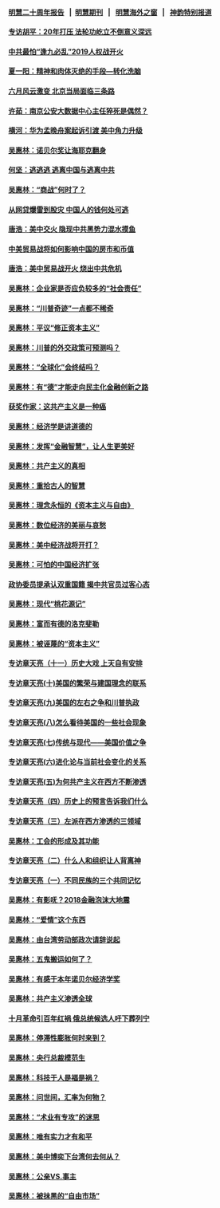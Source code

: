 #### [明慧二十周年报告](https://github.com/gfw-breaker/mh-reports/blob/master/README.md?t=07231441) &nbsp;&nbsp;|&nbsp;&nbsp;[明慧期刊](https://github.com/gfw-breaker/mh-qikan) &nbsp;&nbsp;|&nbsp;&nbsp; [明慧海外之窗](https://github.com/gfw-breaker/mh-news/blob/master/README.md?t=07231441) &nbsp;&nbsp;|&nbsp;&nbsp; [神韵特别报道](https://github.com/gfw-breaker/mh-news/blob/master/shenyun.md?t=07231441) 

#### [专访胡平：20年打压 法轮功屹立不倒意义深远](../pages/nsc423/n11398800.md?t=07231441) 

#### [中共最怕“逢九必乱”2019人权战开火](../pages/nsc423/n11385248.md?t=07231441) 

#### [夏一阳：精神和肉体灭绝的手段—转化洗脑](../pages/nsc423/n11368250.md?t=07231441) 

#### [六月风云激变 北京当局面临三条路](../pages/nsc423/n11313668.md?t=07231441) 

#### [许茹：南京公安大数据中心主任猝死是偶然？](../pages/nsc423/n11064744.md?t=07231441) 

#### [横河：华为孟晚舟案起诉引渡 美中角力升级](../pages/nsc423/n11027230.md?t=07231441) 

#### [吴惠林：诺贝尔奖让海耶克翻身](../pages/nsc423/n10890049.md?t=07231441) 

#### [何坚：逃逃逃 逃离中国与逃离中共](../pages/nsc423/n10592891.md?t=07231441) 

#### [吴惠林：“商战”何时了？](../pages/nsc423/n10573558.md?t=07231441) 

#### [从网贷爆雷到股灾 中国人的钱何处可逃](../pages/nsc423/n10572800.md?t=07231441) 

#### [唐浩：美中交火 隐现中共黑势力混水摸鱼](../pages/nsc423/n10544040.md?t=07231441) 

#### [中美贸易战将如何影响中国的房市和币值](../pages/nsc423/n10543697.md?t=07231441) 

#### [唐浩：美中贸易战开火 烧出中共危机](../pages/nsc423/n10540126.md?t=07231441) 

#### [吴惠林：企业家是否应负较多的“社会责任”](../pages/nsc423/n10535022.md?t=07231441) 

#### [吴惠林：“川普奇迹”一点都不稀奇](../pages/nsc423/n10512808.md?t=07231441) 

#### [吴惠林：平议“修正资本主义”](../pages/nsc423/n10495724.md?t=07231441) 

#### [吴惠林：川普的外交政策可预测吗？](../pages/nsc423/n10462387.md?t=07231441) 

#### [吴惠林：“全球化”会终结吗？](../pages/nsc423/n10452838.md?t=07231441) 

#### [吴惠林：有“德”才能走向民主化金融创新之路](../pages/nsc423/n10432292.md?t=07231441) 

#### [获奖作家：这共产主义是一种癌](../pages/nsc423/n10431541.md?t=07231441) 

#### [吴惠林：经济学是讲道德的](../pages/nsc423/n10398014.md?t=07231441) 

#### [吴惠林：发挥“金融智慧”，让人生更美好](../pages/nsc423/n10375019.md?t=07231441) 

#### [吴惠林：共产主义的真相](../pages/nsc423/n10351394.md?t=07231441) 

#### [吴惠林：重拾古人的智慧](../pages/nsc423/n10337691.md?t=07231441) 

#### [吴惠林：理念永恒的《资本主义与自由》](../pages/nsc423/n10316274.md?t=07231441) 

#### [吴惠林：数位经济的美丽与哀愁](../pages/nsc423/n10292946.md?t=07231441) 

#### [吴惠林：美中经济战将开打？](../pages/nsc423/n10258825.md?t=07231441) 

#### [吴惠林：可怕的中国经济扩张](../pages/nsc423/n10219147.md?t=07231441) 

#### [政协委员提承认双重国籍 揭中共官员过客心态](../pages/nsc423/n10208809.md?t=07231441) 

#### [吴惠林：现代“桃花源记”](../pages/nsc423/n10185234.md?t=07231441) 

#### [吴惠林：富而有德的洛克斐勒](../pages/nsc423/n10142264.md?t=07231441) 

#### [吴惠林：被诬蔑的“资本主义”](../pages/nsc423/n10124816.md?t=07231441) 

#### [专访章天亮（十一）历史大戏 上天自有安排](../pages/nsc423/n10094905.md?t=07231441) 

#### [专访章天亮(十)美国的繁荣与建国理念的联系](../pages/nsc423/n10094899.md?t=07231441) 

#### [专访章天亮(九)美国的左右之争和川普执政](../pages/nsc423/n10094889.md?t=07231441) 

#### [专访章天亮(八)怎么看待美国的一些社会现象](../pages/nsc423/n10094857.md?t=07231441) 

#### [专访章天亮(七)传统与现代——美国价值之争](../pages/nsc423/n10093140.md?t=07231441) 

#### [专访章天亮(六)进化论与当前社会变化的关系](../pages/nsc423/n10092036.md?t=07231441) 

#### [专访章天亮(五)为何共产主义在西方不断渗透](../pages/nsc423/n10083620.md?t=07231441) 

#### [专访章天亮（四）历史上的预言告诉我们什么](../pages/nsc423/n10083606.md?t=07231441) 

#### [专访章天亮（三）左派在西方渗透的三领域](../pages/nsc423/n10081115.md?t=07231441) 

#### [吴惠林：工会的形成及其功能](../pages/nsc423/n10080633.md?t=07231441) 

#### [专访章天亮（二）什么人和组织让人背离神](../pages/nsc423/n10076637.md?t=07231441) 

#### [专访章天亮（一）不同民族的三个共同记忆](../pages/nsc423/n10074188.md?t=07231441) 

#### [吴惠林：有影呒？2018金融泡沫大地震](../pages/nsc423/n10040534.md?t=07231441) 

#### [吴惠林：“爱情”这个东西](../pages/nsc423/n10019423.md?t=07231441) 

#### [吴惠林：由台湾劳动部政次请辞说起](../pages/nsc423/n9979679.md?t=07231441) 

#### [吴惠林：五鬼搬运如何了？](../pages/nsc423/n9925338.md?t=07231441) 

#### [吴惠林：有感于本年诺贝尔经济学奖](../pages/nsc423/n9871883.md?t=07231441) 

#### [吴惠林：共产主义渗透全球](../pages/nsc423/n9812748.md?t=07231441) 

#### [十月革命引百年红祸 俄总统候选人吁下葬列宁](../pages/nsc423/n9810182.md?t=07231441) 

#### [吴惠林：停滞性膨胀何时来到？](../pages/nsc423/n9764136.md?t=07231441) 

#### [吴惠林：央行总裁模范生](../pages/nsc423/n9728134.md?t=07231441) 

#### [吴惠林：科技于人是福是祸？](../pages/nsc423/n9672982.md?t=07231441) 

#### [吴惠林：问世间，汇率为何物？](../pages/nsc423/n9621788.md?t=07231441) 

#### [吴惠林：“术业有专攻”的迷思](../pages/nsc423/n9580363.md?t=07231441) 

#### [吴惠林：唯有实力才有和平](../pages/nsc423/n9529599.md?t=07231441) 

#### [吴惠林：美中博奕下台湾何去何从？](../pages/nsc423/n9483598.md?t=07231441) 

#### [吴惠林：公亲VS.事主](../pages/nsc423/n9425637.md?t=07231441) 

#### [吴惠林：被抹黑的“自由市场”](../pages/nsc423/n9351545.md?t=07231441) 

